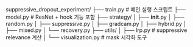 suppressive_dropout_experiment/
├── train.py                      # 메인 실행 스크립트
├── model.py                      # ResNet + hook 기능 포함
├── strategy/
│   ├── __init__.py
│   ├── random.py
│   ├── suppressive.py
│   ├── gradcam.py
│   ├── hybrid.py
│   ├── mixed.py
│   └── recovery.py
├── utils/
│   ├── lrp.py                    # suppressive relevance 계산
│   └── visualization.py         # mask 시각화 도구
